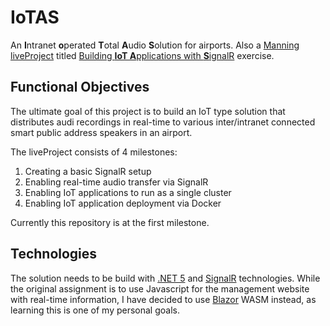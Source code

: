 # IoTAS
An **I**ntranet **o**perated **T**otal **A**udio **S**olution for airports.
Also a [Manning liveProject](https://liveproject.manning.com/) titled [Building **IoT A**pplications with **S**ignalR](https://www.manning.com/liveproject/building-iot-applications-with-signalr) exercise. 
## Functional Objectives
The ultimate goal of this project is to build an IoT type solution that distributes audi recordings in real-time to various
inter/intranet connected smart public address speakers in an airport.

The liveProject consists of 4 milestones:
1.	Creating a basic SignalR setup
2.	Enabling real-time audio transfer via SignalR
3.	Enabling IoT applications to run as a single cluster
4.	Enabling IoT application deployment via Docker

Currently this repository is at the first milestone.

## Technologies
The solution needs to be build with [.NET 5](https://docs.microsoft.com/en-us/dotnet/core/dotnet-five) and 
[SignalR](https://docs.microsoft.com/en-us/aspnet/core/signalr/introduction?view=aspnetcore-5.0) technologies.
While the original assignment is to use Javascript for the management website with real-time information,
I have decided to use [Blazor](https://docs.microsoft.com/en-us/aspnet/core/blazor/?view=aspnetcore-5.0) WASM instead,
as learning this is one of my personal goals.
